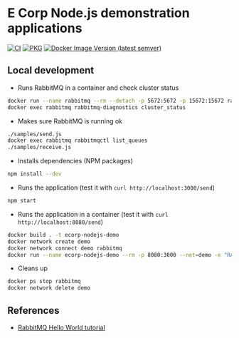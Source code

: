 # E Corp Node.js demonstration applications

[![CI](https://github.com/devpro/ecorp-nodejs-demo/actions/workflows/ci.yml/badge.svg?branch=main)](https://github.com/devpro/ecorp-nodejs-demo/actions/workflows/ci.yml)
[![PKG](https://github.com/devpro/ecorp-nodejs-demo/actions/workflows/pkg.yml/badge.svg?branch=main)](https://github.com/devpro/ecorp-nodejs-demo/actions/workflows/pkg.yml)
[![Docker Image Version (latest semver)](https://img.shields.io/docker/v/devprofr/ecorp-nodejsdemo-api?label=Docker)](https://hub.docker.com/r/devprofr/ecorp-nodejsdemo-api)

## Local development

* Runs RabbitMQ in a container and check cluster status

```bash
docker run --name rabbitmq --rm --detach -p 5672:5672 -p 15672:15672 rabbitmq
docker exec rabbitmq rabbitmq-diagnostics cluster_status
```

* Makes sure RabbitMQ is running ok

```bash
./samples/send.js
docker exec rabbitmq rabbitmqctl list_queues
./samples/receive.js
```

* Installs dependencies (NPM packages)

```bash
npm install --dev
```

* Runs the application (test it with `curl http://localhost:3000/send`)

```bash
npm start
```

* Runs the application in a container (test it with `curl http://localhost:8080/send`)

```bash
docker build . -t ecorp-nodejs-demo
docker network create demo
docker network connect demo rabbitmq
docker run --name ecorp-nodejs-demo --rm -p 8080:3000 --net=demo -e "RABBITMQ_URL=amqp://rabbitmq:5672" ecorp-nodejs-demo
```

* Cleans up

```bash
docker ps stop rabbitmq
docker network delete demo
```

## References

* [RabbitMQ Hello World tutorial](https://www.rabbitmq.com/tutorials/tutorial-one-javascript.html)
